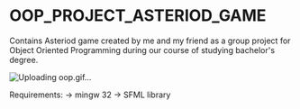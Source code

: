 # OOP_PROJECT_ASTERIOD_GAME

Contains Asteriod game created by me and my friend as a group project for Object Oriented Programming during our course of studying bachelor's degree. 

![Uploading oop.gif…]()


Requirements:
-> mingw 32
-> SFML library
